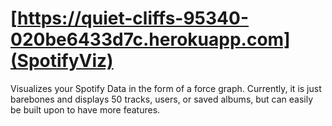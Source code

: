 # [https://quiet-cliffs-95340-020be6433d7c.herokuapp.com](SpotifyViz)
Visualizes your Spotify Data in the form of a force graph. Currently, it is just barebones and displays 50 tracks, users, or saved albums, but can easily be built upon to have more features.
